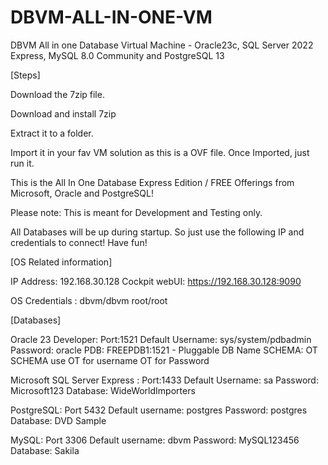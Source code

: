 # DBVM-ALL-IN-ONE-VM
DBVM All in one Database Virtual Machine - Oracle23c, SQL Server 2022 Express, MySQL 8.0 Community and PostgreSQL 13

[Steps]

Download the 7zip file.

Download and install 7zip

Extract it to a folder.

Import it in your fav VM solution as this is a OVF file.
Once Imported, just run it.

This is the All In One Database Express Edition / FREE Offerings from Microsoft, Oracle and PostgreSQL! 

Please note: This is meant for Development and Testing only.



All Databases will be up during startup. So just use the following IP and credentials to connect! 
Have fun!


[OS Related information]

IP Address: 192.168.30.128
Cockpit webUI: https://192.168.30.128:9090


OS Credentials : dbvm/dbvm
                          root/root


[Databases]

Oracle 23 Developer: Port:1521
Default Username: sys/system/pdbadmin
Password: oracle
PDB: FREEPDB1:1521 - Pluggable DB Name
SCHEMA: OT SCHEMA
use OT for username
OT for Password



Microsoft SQL Server Express : Port:1433
Default Username: sa
Password: Microsoft123
Database: WideWorldImporters 


PostgreSQL: Port 5432
Default username: postgres
Password: postgres
Database: DVD Sample

MySQL: Port 3306
Default username: dbvm
Password: MySQL123456
Database: Sakila


